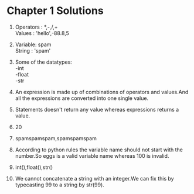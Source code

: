 # Chapter 1 Solutions

1. Operators : *,-,/,+</br>
   Values    : 'hello',-88.8,5</br>

2. Variable: spam</br>
   String  : 'spam'</br>

3. Some of the datatypes:</br>
   -int</br>
   -float</br>
   -str</br>

4. An expression is made up of combinations of  operators and values.And all the expressions are converted into one single value.

5. Statements doesn't return any value whereas expressions returns a value.

6. 20

7. spamspamspam,spamspamspam

8. According to python rules the variable name should not start with the number.So eggs is a valid variable name whereas 100 is invalid.

9. int(),float(),str()

10. We cannot concatenate a string with an integer.We can fix this by typecasting 99 to a string by str(99).
